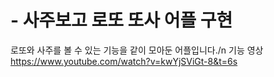 # - 사주보고 로또 또사 어플 구현
로또와 사주를 볼 수 있는 기능을 같이 모아둔 어플입니다./n
기능 영상 https://www.youtube.com/watch?v=kwYjSViGt-8&t=6s
